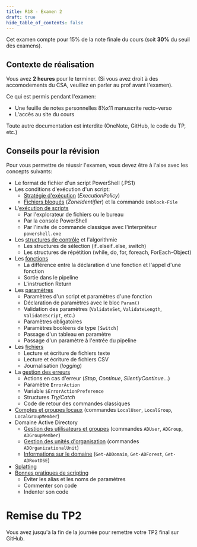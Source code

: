 ```yaml
---
title: R18 - Examen 2
draft: true
hide_table_of_contents: false
---
```


Cet examen compte pour 15% de la note finale du cours (soit **30%** du seuil des examens).

## Contexte de réalisation

Vous avez **2 heures** pour le terminer. (Si vous avez droit à des accomodements du CSA, veuillez en parler au prof avant l'examen).

Ce qui est permis pendant l'examen:
- Une feuille de notes personnelles 8&frac12;x11 manuscrite recto-verso
- L'accès au site du cours

Toute autre documentation est interdite (OneNote, GitHub, le code du TP, etc.)


## Conseils pour la révision

Pour vous permettre de réussir l'examen, vous devez être à l'aise avec les concepts suivants:

- Le format de fichier d'un script PowerShell (.PS1)
- Les conditions d'exécution d'un script:
  - [Stratégie d'exécution](/notions/scripts/execution#stratégie-dexécution-executionpolicy) (*ExecutionPolicy*)
  - [Fichiers bloqués](/notions/scripts/execution#fichiers-bloqués) (*ZoneIdentifier*) et la commande `Unblock-File`
- L'[exécution de scripts](/notions/scripts/execution#exécution-de-scripts)
  - Par l'explorateur de fichiers ou le bureau
  - Par la console PowerShell
  - Par l'invite de commande classique avec l'interpréteur `powershell.exe`
- Les [structures de contrôle](/notions/scripts/controle) et l'algorithmie
  - Les structures de sélection (if..elseif..else, switch)
  - Les structures de répétition (while, do, for, foreach, ForEach-Object) 
- Les [fonctions](/notions/scripts/fonctions)
  - La différence entre la déclaration d'une fonction et l'appel d'une fonction
  - Sortie dans le pipeline
  - L'instruction Return
- Les [paramètres](/notions/scripts/parametres)
  - Paramètres d'un script et paramètres d'une fonction
  - Déclaration de paramètres avec le bloc `Param()`
  - Validation des paramètres (`ValidateSet`, `ValidateLength`, `ValidateScript`, etc.)
  - Paramètres obligatoires
  - Paramètres booléens de type `[Switch]`
  - Passage d'un tableau en paramètre
  - Passage d'un paramètre à l'entrée du pipeline
- Les [fichiers](/notions/scripts/fichiers)
  - Lecture et écriture de fichiers texte
  - Lecture et écriture de fichiers CSV
  - Journalisation (*logging*)
- La [gestion des erreurs](/notions/scripts/erreurs)
  - Actions en cas d'erreur (*Stop*, *Continue*, *SilentlyContinue*...)
  - Paramètre `ErrorAction`
  - Variable `$ErrorActionPreference`
  - Structures *Try/Catch*
  - Code de retour des commandes classiques
- [Comptes et groupes locaux](/notions/windows/compteslocaux) (commandes `LocalUser`, `LocalGroup`, `LocalGroupMember`)
- Domaine Active Directory 
  - [Gestion des utilisateurs et groupes](/notions/adds/comptes) (commandes `ADUser`, `ADGroup`, `ADGroupMember`)
  - [Gestion des unités d'organisation](/notions/adds/administration#unités-dorganisation) (commandes `ADOrganizationalUnit`)
  - [Informations sur le domaine](/notions/adds/administration#informations-sur-le-domaine-et-la-forêt) (`Get-ADDomain`, `Get-ADForest`, `Get-ADRootDSE`)
- [Splatting](/notions/powershell/dictionnaires#splatting)
- [Bonnes pratiques de scripting](/notions/scripts/bonnespratiques)
  - Éviter les alias et les noms de paramètres
  - Commenter son code
  - Indenter son code


# Remise du TP2

Vous avez jusqu'à la fin de la journée pour remettre votre TP2 final sur GitHub.
